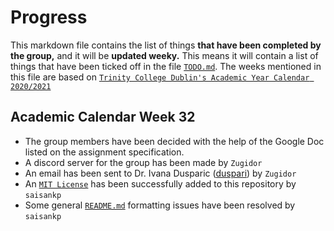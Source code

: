 # Progress

This markdown file contains the list of things <b>that have been completed by the group,</b> and it will be <b>updated weeky.</b> This means it will contain a list of things that have been ticked off in the file  <a href="https://github.com/Zugidor/TCD-Algos-2021/blob/main/TODO.md">`TODO.md`</a>. The weeks mentioned in this file are based on <a href="https://www.tcd.ie/calendar/academic-year-structure/academic-year-structure.pdf">`Trinity College Dublin's Academic Year Calendar 2020/2021`</a>
## Academic Calendar Week 32
* The group members have been decided with the help of the Google Doc listed on the assignment specification.
* A discord server for the group has been made by `Zugidor`
* An email has been sent to Dr. Ivana Dusparic (<a href="https://github.com/duspari">duspari</a>) by `Zugidor`
* An <a href="https://opensource.org/licenses/MIT">`MIT License`</a> has been successfully added to this repository by `saisankp`
* Some general <a href="https://github.com/Zugidor/TCD-Algos-2021/blob/main/README.md">`README.md`</a> formatting issues have been resolved by `saisankp`
